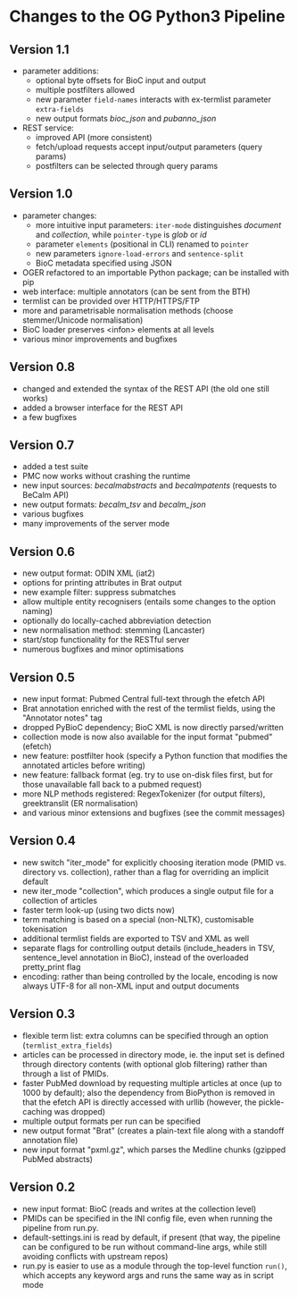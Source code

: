 # Changes to the OG Python3 Pipeline

## Version 1.1

- parameter additions:
  * optional byte offsets for BioC input and output
  * multiple postfilters allowed
  * new parameter `field-names` interacts with ex-termlist parameter `extra-fields`
  * new output formats *bioc_json* and *pubanno_json*
- REST service:
  * improved API (more consistent)
  * fetch/upload requests accept input/output parameters (query params)
  * postfilters can be selected through query params


## Version 1.0

- parameter changes:
  * more intuitive input parameters: `iter-mode` distinguishes *document* and *collection*, while `pointer-type` is *glob* or *id*
  * parameter `elements` (positional in CLI) renamed to `pointer`
  * new parameters `ignore-load-errors` and `sentence-split`
  * BioC metadata specified using JSON
- OGER refactored to an importable Python package; can be installed with pip
- web interface: multiple annotators (can be sent from the BTH)
- termlist can be provided over HTTP/HTTPS/FTP
- more and parametrisable normalisation methods (choose stemmer/Unicode normalisation)
- BioC loader preserves \<infon\> elements at all levels
- various minor improvements and bugfixes


## Version 0.8

- changed and extended the syntax of the REST API (the old one still works)
- added a browser interface for the REST API
- a few bugfixes


## Version 0.7

- added a test suite
- PMC now works without crashing the runtime
- new input sources: *becalmabstracts* and *becalmpatents* (requests to BeCalm API)
- new output formats: *becalm_tsv* and *becalm_json*
- various bugfixes
- many improvements of the server mode


## Version 0.6

- new output format: ODIN XML (iat2)
- options for printing attributes in Brat output
- new example filter: suppress submatches
- allow multiple entity recognisers (entails some changes to the option naming)
- optionally do locally-cached abbreviation detection
- new normalisation method: stemming (Lancaster)
- start/stop functionality for the RESTful server
- numerous bugfixes and minor optimisations


## Version 0.5

- new input format: Pubmed Central full-text through the efetch API
- Brat annotation enriched with the rest of the termlist fields, using the "Annotator notes" tag
- dropped PyBioC dependency; BioC XML is now directly parsed/written
- collection mode is now also available for the input format "pubmed" (efetch)
- new feature: postfilter hook (specify a Python function that modifies the annotated articles before writing)
- new feature: fallback format (eg. try to use on-disk files first, but for those unavailable fall back to a pubmed request)
- more NLP methods registered: RegexTokenizer (for output filters), greektranslit (ER normalisation)
- and various minor extensions and bugfixes (see the commit messages)


## Version 0.4

- new switch "iter_mode" for explicitly choosing iteration mode (PMID vs. directory vs. collection), rather than a flag for overriding an implicit default
- new iter_mode "collection", which produces a single output file for a collection of articles
- faster term look-up (using two dicts now)
- term matching is based on a special (non-NLTK), customisable tokenisation
- additional termlist fields are exported to TSV and XML as well
- separate flags for controlling output details (include\_headers in TSV, sentence_level annotation in BioC), instead of the overloaded pretty\_print flag
- encoding: rather than being controlled by the locale, encoding is now always UTF-8 for all non-XML input and output documents


## Version 0.3

- flexible term list: extra columns can be specified through an option (`termlist_extra_fields`)
- articles can be processed in directory mode, ie. the input set is defined through directory contents (with optional glob filtering) rather than through a list of PMIDs.
- faster PubMed download by requesting multiple articles at once (up to 1000 by default); also the dependency from BioPython is removed in that the efetch API is directly accessed with urllib (however, the pickle-caching was dropped)
- multiple output formats per run can be specified
- new output format "Brat" (creates a plain-text file along with a standoff annotation file)
- new input format "pxml.gz", which parses the Medline chunks (gzipped PubMed abstracts)


## Version 0.2

- new input format: BioC (reads and writes at the collection level)
- PMIDs can be specified in the INI config file, even when running the pipeline from run.py.
- default-settings.ini is read by default, if present (that way, the pipeline can be configured to be run without command-line args, while still avoiding conflicts with upstream repos)
- run.py is easier to use as a module through the top-level function `run()`, which accepts any keyword args and runs the same way as in script mode
